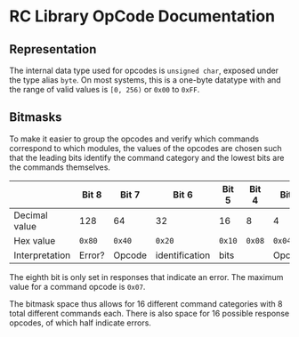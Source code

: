 # RC Library OpCode Documentation
## Representation

The internal data type used for opcodes is `unsigned char`, exposed under the type alias `byte`. On most systems, this is a one-byte datatype with and the range of valid values is `[0, 256)` or `0x00` to `0xFF`.

## Bitmasks

To make it easier to group the opcodes and verify which commands correspond to which modules, the values of the opcodes are chosen such that the leading bits identify the command category and the lowest bits are the commands themselves.

|| Bit 8 | Bit 7 | Bit 6 | Bit 5 | Bit 4 | Bit 3 | Bit 2 | Bit 1 |
|-- |---|---|---|---|---|---|---|---|
| Decimal value | 128 | 64 | 32 | 16 | 8 | 4 | 2 | 1 |
| Hex value | `0x80` | `0x40` | `0x20` | `0x10` | `0x08` | `0x04` | `0x02` | `0x01` |
| Interpretation | Error? | Opcode | identification | bits | | Opcode | bits | |

The eighth bit is only set in responses that indicate an error. The maximum value for a command opcode is `0x07`.

The bitmask space thus allows for 16 different command categories with 8 total different commands each. There is also space for 16 possible response opcodes, of which half indicate errors.

